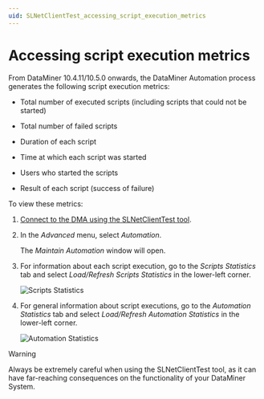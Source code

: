 ```yaml
---
uid: SLNetClientTest_accessing_script_execution_metrics
---
```


# Accessing script execution metrics

From DataMiner 10.4.11/10.5.0 onwards<!--RN 40687-->, the DataMiner Automation process generates the following script execution metrics:

- Total number of executed scripts (including scripts that could not be started)

- Total number of failed scripts

- Duration of each script

- Time at which each script was started

- Users who started the scripts

- Result of each script (success of failure)

To view these metrics:

1. [Connect to the DMA using the SLNetClientTest tool](xref:Connecting_to_a_DMA_with_the_SLNetClientTest_tool).

1. In the *Advanced* menu, select *Automation*.

   The *Maintain Automation* window will open.

1. For information about each script execution, go to the *Scripts Statistics* tab and select *Load/Refresh Scripts Statistics* in the lower-left corner.

   ![Scripts Statistics](~/dataminer/images/ScriptsStatistics.jpg)

1. For general information about script executions, go to the *Automation Statistics* tab and select *Load/Refresh Automation Statistics* in the lower-left corner.

   ![Automation Statistics](~/dataminer/images/AutomationStatistics.jpg)

> [!WARNING]
> Always be extremely careful when using the SLNetClientTest tool, as it can have far-reaching consequences on the functionality of your DataMiner System.
